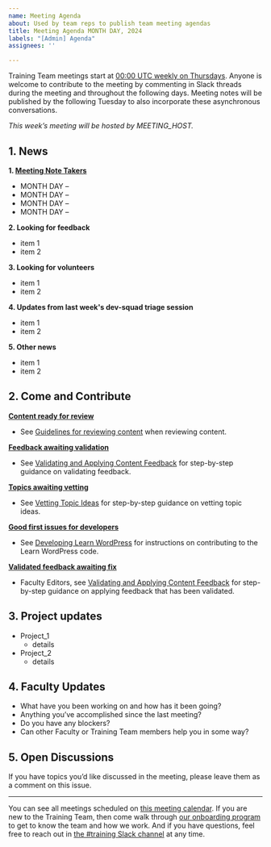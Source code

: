 ```yaml
---
name: Meeting Agenda
about: Used by team reps to publish team meeting agendas
title: Meeting Agenda MONTH DAY, 2024
labels: "[Admin] Agenda"
assignees: ''

---
```


Training Team meetings start at [00:00 UTC weekly on Thursdays](https://make.wordpress.org/meetings/#training). Anyone is welcome to contribute to the meeting by commenting in Slack threads during the meeting and throughout the following days. Meeting notes will be published by the following Tuesday to also incorporate these asynchronous conversations.

_This week’s meeting will be hosted by MEETING_HOST._

## 1. News

**1. [Meeting Note Takers](https://make.wordpress.org/training/handbook/about/team-roles/)**

- MONTH DAY – 
- MONTH DAY – 
- MONTH DAY – 
- MONTH DAY – 

**2. Looking for feedback**

- item 1
- item 2

**3. Looking for volunteers**

- item 1
- item 2

**4. Updates from last week's dev-squad triage session**

- item 1
- item 2

**5. Other news**

- item 1
- item 2

## 2. Come and Contribute

**[Content ready for review](https://github.com/orgs/WordPress/projects/33/views/17)**

- See [Guidelines for reviewing content](https://make.wordpress.org/training/handbook/training-team-how-to-guides/guidelines-for-reviewing-content-on-learn/) when reviewing content.

**[Feedback awaiting validation](https://github.com/orgs/WordPress/projects/78/views/3)**

- See [Validating and Applying Content Feedback](https://make.wordpress.org/training/handbook/training-team-how-to-guides/how-we-use-github/validating-and-applying-content-feedback/) for step-by-step guidance on validating feedback.

**[Topics awaiting vetting](https://github.com/orgs/WordPress/projects/105/views/1)**

- See [Vetting Topic Ideas](https://make.wordpress.org/training/handbook/training-team-how-to-guides/how-we-use-github/vetting-topic-ideas/) for step-by-step guidance on vetting topic ideas.

**[Good first issues for developers](https://github.com/orgs/WordPress/projects/71/views/7)**

- See [Developing Learn WordPress](https://make.wordpress.org/training/handbook/training-team-how-to-guides/developing-learn-wordpress/) for instructions on contributing to the Learn WordPress code.

**[Validated feedback awaiting fix](https://github.com/orgs/WordPress/projects/78/views/4)**

- Faculty Editors, see [Validating and Applying Content Feedback](https://make.wordpress.org/training/handbook/training-team-how-to-guides/how-we-use-github/validating-and-applying-content-feedback/) for step-by-step guidance on applying feedback that has been validated.

## 3. Project updates

- Project_1
  - details
- Project_2
  - details

## 4. Faculty Updates

- What have you been working on and how has it been going?
- Anything you’ve accomplished since the last meeting?
- Do you have any blockers?
- Can other Faculty or Training Team members help you in some way?

## 5. Open Discussions

If you have topics you’d like discussed in the meeting, please leave them as a comment on this issue.

---

You can see all meetings scheduled on [this meeting calendar](https://make.wordpress.org/meetings/#training). If you are new to the Training Team, then come walk through [our onboarding program](https://make.wordpress.org/training/handbook/getting-started/) to get to know the team and how we work. And if you have questions, feel free to reach out in [the #training Slack channel](https://wordpress.slack.com/archives/C02RW657Q) at any time.
